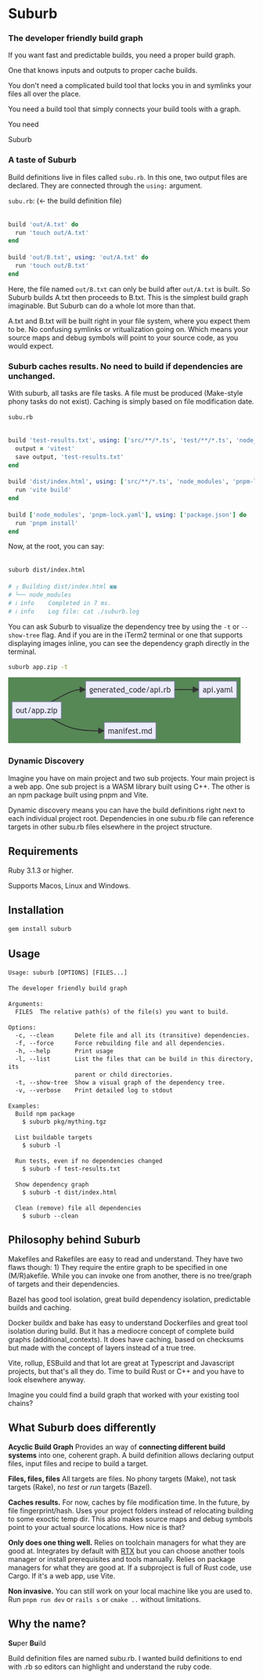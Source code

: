 # Suburb


### The developer friendly build graph

If you want fast and predictable builds, you need a proper build graph. 

One that knows inputs and outputs to proper cache builds. 

You don't need a complicated build tool that locks you in and symlinks your files all over the place. 

You need a build tool that simply connects your build tools with a graph.

You need

Suburb 

### A taste of Suburb

Build definitions live in files called `subu.rb`. In this one, two output files are declared. 
They are connected through the `using:` argument.


`subu.rb`: (&larr; the build definition file)

```ruby

build 'out/A.txt' do
  run 'touch out/A.txt'
end

build 'out/B.txt', using: 'out/A.txt' do
  run 'touch out/B.txt'
end

```

Here, the file named `out/B.txt` can only be build after `out/A.txt` is built. So Suburb builds A.txt then proceeds to B.txt.
This is the simplest build graph imaginable. But Suburb can do a whole lot more than that.

A.txt and B.txt will be built right in your file system, where you expect them to be. No confusing symlinks or vritualization going on. Which means your source maps and debug symbols will point to your source code, as you would expect.


### Suburb caches results. No need to build if dependencies are unchanged.

With suburb, all tasks are file tasks. A file must be produced (Make-style phony tasks do not exist). Caching is 
simply based on file modification date.

`subu.rb`

```ruby

build 'test-results.txt', using: ['src/**/*.ts', 'test/**/*.ts', 'node_modules', 'pnpm-lock.yaml'] do 
  output = 'vitest'
  save output, 'test-results.txt'
end

build 'dist/index.html', using: ['src/**/*.ts', 'node_modules', 'pnpm-lock.yaml'] do
  run 'vite build'
end

build ['node_modules', 'pnpm-lock.yaml'], using: ['package.json'] do
  run 'pnpm install'
end

```

Now, at the root, you can say:

```bash

suburb dist/index.html

# ┌ Building dist/index.html ▣▣
# └── node_modules
# ℹ info    Completed in 7 ms.
# ℹ info    Log file: cat ./suburb.log

```

You can ask Suburb to visualize the dependency tree by using the `-t` or `--show-tree` flag. 
And if you are in the iTerm2 terminal or one that supports displaying images inline, you can see the dependency graph directly in the terminal.

```bash
suburb app.zip -t
```
![dependencies](scenarios/readme-example/deps.jpeg)


### Dynamic Discovery

Imagine you have on main project and two sub projects. Your main project is a web app. One sub project is a WASM library built using C++. The other is an npm package built using pnpm and Vite.

Dynamic discovery means you can have the build definitions right next to each individual project root. Dependencies in one subu.rb file can reference targets in other subu.rb files elsewhere in the project structure. 


## Requirements

Ruby 3.1.3 or higher.

Supports Macos, Linux and Windows.

## Installation

```bash
gem install suburb
```

## Usage

```
Usage: suburb [OPTIONS] [FILES...]

The developer friendly build graph

Arguments:
  FILES  The relative path(s) of the file(s) you want to build.

Options:
  -c, --clean      Delete file and all its (transitive) dependencies.
  -f, --force      Force rebuilding file and all dependencies.
  -h, --help       Print usage
  -l, --list       List the files that can be build in this directory, its
                   parent or child directories.
  -t, --show-tree  Show a visual graph of the dependency tree.
  -v, --verbose    Print detailed log to stdout

Examples:
  Build npm package
    $ suburb pkg/mything.tgz

  List buildable targets
    $ suburb -l

  Run tests, even if no dependencies changed
    $ suburb -f test-results.txt

  Show dependency graph
    $ suburb -t dist/index.html

  Clean (remove) file all dependencies
    $ suburb --clean
```

## Philosophy behind Suburb

Makefiles and Rakefiles are easy to read and understand. 
They have two flaws though: 1) They require the entire graph to be specified in one (M/R)akefile. While you can invoke one from another, there is no tree/graph of targets and their dependencies.

Bazel has good tool isolation, great build dependency isolation, predictable builds and caching.

Docker buildx and bake has easy to understand Dockerfiles and great tool isolation during build. But it has a mediocre concept of complete build graphs (additional_contexts). It does have caching, based on checksums but made with the concept of layers instead of a true tree. 

Vite, rollup, ESBuild and that lot are great at Typescript and Javascript projects, but that's all they do. Time to build Rust or C++ and you have to look elsewhere anyway.

Imagine you could find a build graph that worked with your existing tool chains?



## What Suburb does differently

**Acyclic Build Graph**
Provides an way of **connecting different build systems** into one, coherent graph.
A build definition allows declaring output files, input files and recipe to build a target. 

**Files, files, files**
All targets are files. No phony targets (Make), not task targets (Rake), no _test_ or _run_ targets (Bazel).

**Caches results.** 
For now, caches by file modification time. In the future, by file fingerprint/hash.
Uses your project folders instead of relocating building to some exoctic temp dir. This also makes source maps and debug symbols point to your actual source locations. How nice is that? 

**Only does one thing well.** 
Relies on toolchain managers for what they are good at. Integrates by default with [RTX]() but you can choose another tools manager or install prerequisites and tools manually. 
Relies on package managers for what they are good at. If a subproject is full of Rust code, use Cargo. If it's a web app, use Vite.

**Non invasive.** 
You can still work on your local machine like you are used to. Run `pnpm run dev` or `rails s` or `cmake ..` without limitations.



## Why the name?

**Su**per **Bu**ild 

Build definition files are named subu.rb. I wanted build definitions to end with .rb so editors can highlight and understand the ruby code.

